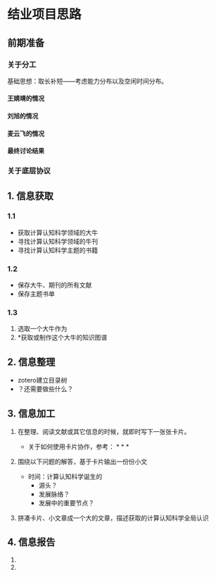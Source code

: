 # 结业项目思路

## 前期准备

### 关于分工

基础思想：取长补短——考虑能力分布以及空闲时间分布。



#### 王婧靖的情况

#### 刘旭的情况

#### 麦云飞的情况

#### 最终讨论结果

### 关于底层协议

## 1. 信息获取

### 1.1

* 获取计算认知科学领域的大牛
* 寻找计算认知科学领域的牛刊
* 寻找计算认知科学主题的书籍

### 1.2  

* 保存大牛、期刊的所有文献
* 保存主题书单

### 1.3

1. 选取一个大牛作为
2. *获取或制作这个大牛的知识图谱

## 2. 信息整理

* zotero建立目录树
* ？还需要做些什么？

## 3. 信息加工

1. 在整理、阅读文献或其它信息的时候，就即时写下一张张卡片。
	* 关于如何使用卡片协作，参考：
		* 
		* 
		* 

2. 围绕以下问题的解答，基于卡片输出一份份小文
	* 时间：计算认知科学诞生的
		* 源头？
		* 发展脉络？
		* 发展中的重要节点？
	
3. 拼凑卡片、小文章成一个大的文章，描述获取的计算认知科学全局认识  

## 4. 信息报告

1. 
2. 